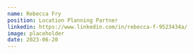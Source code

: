 ```yaml
---
name: Rebecca Fry
position: Location Planning Partner
linkedin: https://www.linkedin.com/in/rebecca-f-9523434a/
image: placeholder
date: 2023-06-20
---
```

